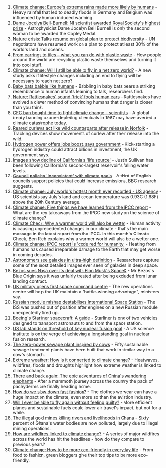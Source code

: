 1. [Climate change: Europe's extreme rains made more likely by humans](https://www.bbc.co.uk/news/science-environment-58309900?at_medium=RSS&at_campaign=KARANGA) - Heavy rainfall that led to deadly floods in Germany and Belgium was influenced by human induced warming.
2. [Dame Jocelyn Bell-Burnell: NI scientist awarded Royal Society's highest prize](https://www.bbc.co.uk/news/uk-northern-ireland-58318024?at_medium=RSS&at_campaign=KARANGA) - Astrophysicist Dame Jocelyn Bell Burnell is only the second woman to be awarded the Copley Medal.
3. [Nature crisis: Talks resume on global plan to protect biodiversity](https://www.bbc.co.uk/news/science-environment-58306288?at_medium=RSS&at_campaign=KARANGA) - UN negotiators have resumed work on a plan to protect at least 30% of the world's land and oceans.
4. [From earrings to tiles – what you can do with plastic waste](https://www.bbc.co.uk/news/stories-58305686?at_medium=RSS&at_campaign=KARANGA) - How people around the world are recycling plastic waste themselves and turning it into cool stuff.
5. [Climate change: Will I still be able to fly in a net zero world?](https://www.bbc.co.uk/news/science-environment-58284257?at_medium=RSS&at_campaign=KARANGA) - A new study asks if lifestyle changes including an end to flying will be necessary to reach net zero?
6. [Baby bats babble like humans](https://www.bbc.co.uk/news/science-environment-58271913?at_medium=RSS&at_campaign=KARANGA) - Babbling in baby bats bears a striking resemblance to human infants learning to talk, researchers find.
7. [Nature: Rattlesnakes' sound 'trick' fools human ears](https://www.bbc.co.uk/news/science-environment-58270599?at_medium=RSS&at_campaign=KARANGA) - Rattlesnakes have evolved a clever method of convincing humans that danger is closer than you think.
8. [CFC ban bought time to fight climate change - scientists](https://www.bbc.co.uk/news/science-environment-58248725?at_medium=RSS&at_campaign=KARANGA) - A global treaty banning ozone-depleting chemicals in 1987 may have averted a climate catastrophe today.
9. [Reared curlews act like wild counterparts after release in Norfolk](https://www.bbc.co.uk/news/uk-england-norfolk-58267090?at_medium=RSS&at_campaign=KARANGA) - Tracking devices show movements of curlew after their release into the wild.
10. [Hydrogen power offers jobs boost, says government](https://www.bbc.co.uk/news/science-environment-58238367?at_medium=RSS&at_campaign=KARANGA) - Kick-starting a hydrogen industry could attract billions in investment, the UK government says.
11. [Images show decline of California's 'life source'](https://www.bbc.co.uk/news/world-us-canada-58232044?at_medium=RSS&at_campaign=KARANGA) - Justin Sullivan has been following California's second-largest reservoir's falling water levels.
12. [Council policies 'inconsistent' with climate goals](https://www.bbc.co.uk/news/science-environment-58102578?at_medium=RSS&at_campaign=KARANGA) - A third of English councils support policies that could increase emissions, BBC research suggests.
13. [Climate change: July world's hottest month ever recorded - US agency](https://www.bbc.co.uk/news/world-us-canada-58208792?at_medium=RSS&at_campaign=KARANGA) - US scientists say July's land and ocean temperature was 0.93C (1.68F) above the 20th Century average.
14. [Climate change: Five things we have learned from the IPCC report](https://www.bbc.co.uk/news/science-environment-58138714?at_medium=RSS&at_campaign=KARANGA) - What are the key takeaways from the IPCC new study on the science of climate change?
15. [Climate Check: Why a warmer world will also be wetter](https://www.bbc.co.uk/weather/features/58178774?at_medium=RSS&at_campaign=KARANGA) - Human activity is causing unprecedented changes in our climate - that's the main message in the latest report from the IPCC. In this month's Climate Check, Ben Rich explains why a warmer world will also be a wetter one.
16. [Climate change: IPCC report is 'code red for humanity'](https://www.bbc.co.uk/news/science-environment-58130705?at_medium=RSS&at_campaign=KARANGA) - Heating from humans has caused irreparable damage to the Earth that may get worse in coming decades.
17. [Astronomers see galaxies in ultra-high definition](https://www.bbc.co.uk/news/science-environment-57998940?at_medium=RSS&at_campaign=KARANGA) - Researchers capture some of the most detailed images ever seen of galaxies in deep space.
18. [Bezos sues Nasa over its deal with Elon Musk's SpaceX](https://www.bbc.co.uk/news/business-58235479?at_medium=RSS&at_campaign=KARANGA) - Mr Bezos's Blue Origin says it was unfairly treated after being excluded from lunar landing contract.
19. [UK military opens first space command centre](https://www.bbc.co.uk/news/uk-politics-58029083?at_medium=RSS&at_campaign=KARANGA) - The new operations centre will help the UK maintain a "battle-winning advantage", ministers say.
20. [Russian module mishap destabilises International Space Station](https://www.bbc.co.uk/news/science-environment-58021394?at_medium=RSS&at_campaign=KARANGA) - The ISS was pushed out of position after engines on a new Russian module unexpectedly fired up.
21. [Boeing's Starliner spacecraft: A guide](https://www.bbc.co.uk/news/science-environment-57971910?at_medium=RSS&at_campaign=KARANGA) - Starliner is one of two vehicles designed to transport astronauts to and from the space station.
22. [US lab stands on threshold of key nuclear fusion goal](https://www.bbc.co.uk/news/science-environment-58252784?at_medium=RSS&at_campaign=KARANGA) - A US science institute is on the verge of achieving a longstanding goal in nuclear fusion research.
23. [The zero-power sewage plant inspired by cows](https://www.bbc.co.uk/news/science-environment-58017501?at_medium=RSS&at_campaign=KARANGA) - Fifty sustainable sewage treatment plants have been built that work in similar way to a cow's stomach.
24. [Extreme weather: How is it connected to climate change?](https://www.bbc.co.uk/news/science-environment-58073295?at_medium=RSS&at_campaign=KARANGA) - Heatwaves, wildfires, floods and droughts highlight how extreme weather is linked to climate change.
25. [There and back again: The epic adventures of China's wandering elephants](https://www.bbc.co.uk/news/world-asia-china-58196663?at_medium=RSS&at_campaign=KARANGA) - After a mammoth journey across the country the pack of pachyderms are finally heading home.
26. [How do we slow down fast fashion?](https://www.bbc.co.uk/news/uk-scotland-58216479?at_medium=RSS&at_campaign=KARANGA) - The clothes we wear can have a huge impact on the climate, even more so than the aviation industry.
27. [Will I ever be able to fly again without feeling guilty?](https://www.bbc.co.uk/news/business-57917193?at_medium=RSS&at_campaign=KARANGA) - More efficient planes and sustainable fuels could lower air travel's impact, but not for a while.
28. [The illegal gold mines killing rivers and livelihoods in Ghana](https://www.bbc.co.uk/news/world-africa-58119653?at_medium=RSS&at_campaign=KARANGA) - Sixty percent of Ghana's water bodies are now polluted, largely due to illegal mining operations.
29. [How are wildfires linked to climate change?](https://www.bbc.co.uk/news/58159451?at_medium=RSS&at_campaign=KARANGA) - A series of major wildfires across the world has hit the headlines - how do they compare to previous years?
30. [Climate change: How to be more eco-friendly in everyday life](https://www.bbc.co.uk/news/newsbeat-47990742?at_medium=RSS&at_campaign=KARANGA) - From food to fashion, green bloggers give their top tips to be more eco-friendly.
